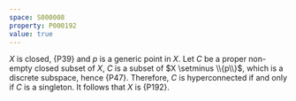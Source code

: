 ```yaml
---
space: S000008
property: P000192
value: true
---
```


$X$ is closed, {P39} and $p$ is a generic point in $X$. Let $C$ be a proper non-empty closed subset of $X$, $C$ is a subset of $X \setminus \\{p\\}$, which is a discrete subspace, hence {P47}. Therefore, $C$ is hyperconnected if and only if $C$ is a singleton. It follows that $X$ is {P192}.